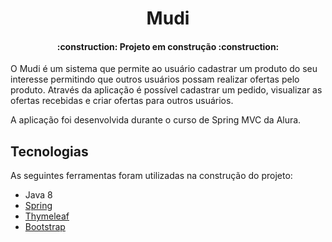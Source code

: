 <h1 align="center"> Mudi </h1>

<h4 align="center"> 
    :construction:  Projeto em construção  :construction:
</h4>

O Mudi é um sistema que permite ao usuário cadastrar um produto do seu interesse permitindo que outros usuários possam realizar ofertas pelo produto. 
Através da aplicação é possível cadastrar um pedido, visualizar as ofertas recebidas e criar ofertas para outros usuários.

A aplicação foi desenvolvida durante o curso de Spring MVC da Alura.

## Tecnologias

As seguintes ferramentas foram utilizadas na construção do projeto:

- Java 8
- [Spring](https://spring.io/)
- [Thymeleaf](https://www.thymeleaf.org/)
- [Bootstrap](https://getbootstrap.com/)

